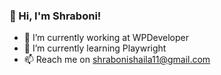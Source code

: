 ### 👋 Hi, I'm Shraboni!

- 🔭 I’m currently working at WPDeveloper
- 🌱 I’m currently learning Playwright
- 📫 Reach me on shrabonishaila11@gmail.com


